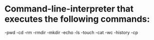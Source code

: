 # Command-line-interpreter that executes the following commands: 
-pwd
-cd
-rm
-rmdir
-mkdir
-echo
-ls
-touch
-cat
-wc
-history
-cp
